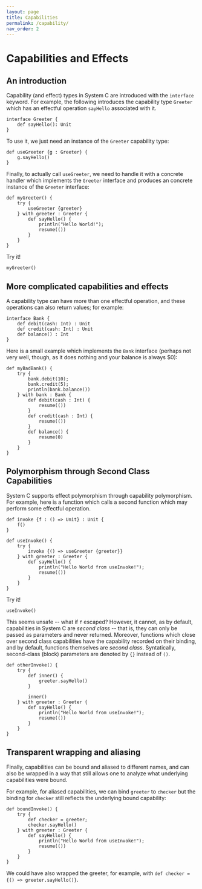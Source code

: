 ```yaml
---
layout: page
title: Capabilities
permalink: /capability/
nav_order: 2
---
```


# Capabilities and Effects

## An introduction
Capability (and effect) types in System C are introduced with the `interface`
keyword.  For example, the following introduces the capability type `Greeter`
which has an effectful operation `sayHello` associated with it.
```effekt
interface Greeter {
    def sayHello(): Unit
}
```

To use it, we just need an instance of the `Greeter` capability type:
```effekt
def useGreeter {g : Greeter} {
    g.sayHello()
}
```

Finally, to actually call `useGreeter`, we need to handle it with
a concrete handler which implements the `Greeter` interface and produces
an concrete instance of the `Greeter` interface:
```effekt
def myGreeter() {
    try {
        useGreeter {greeter}
    } with greeter : Greeter {
        def sayHello() {
            println("Hello World!");
            resume(())
        }
    }
}
```

Try it!
```effekt:repl
myGreeter()
```

## More complicated capabilities and effects
A capability type can have more than one effectful operation, and these
operations can also return values; for example:
```effekt
interface Bank {
    def debit(cash: Int) : Unit
    def credit(cash: Int) : Unit
    def balance() : Int
}
```

Here is a small example which implements the `Bank` interface (perhaps not very well,
though, as it does nothing and your balance is always $0):
```effekt
def myBadBank() {
    try {
        bank.debit(10);
        bank.credit(5);
        println(bank.balance())
    } with bank : Bank {
        def debit(cash : Int) {
            resume(())
        }
        def credit(cash : Int) { 
            resume(())
        }
        def balance() {
            resume(0)
        }
    }
}
```

## Polymorphism through Second Class Capabilities
System C supports effect polymorphism through capability polymorphism.  For example,
here is a function which calls a second function which may perform some effectful operation.
```effekt
def invoke {f : () => Unit} : Unit {
    f()
}

def useInvoke() {
    try {
        invoke {() => useGreeter {greeter}} 
    } with greeter : Greeter {
        def sayHello() {
            println("Hello World from useInvoke!");
            resume(())
        }
    }
}
```

Try it!
```effekt:repl
useInvoke()
```

This seems unsafe -- what if `f` escaped?  However, it cannot, as by default, capabilities in
System C are _second class_ -- that is, they can only be passed as parameters and never returned.
Moreover, functions which close over second class capabilities have the capability recorded on their
binding, and by default, functions themselves are _second class_.
Syntatically, second-class (block) parameters are denoted by `{}` instead
of `()`.

```effekt
def otherInvoke() {
    try {
        def inner() {
            greeter.sayHello()
        }

        inner()
    } with greeter : Greeter {
        def sayHello() {
            println("Hello World from useInvoke!");
            resume(())
        }
    }
}

```

## Transparent wrapping and aliasing
Finally, capabilities can be bound and aliased to different names, and can also be wrapped
in a way that still allows one to analyze what underlying capabilities were bound.

For example, for aliased capabilities, we can bind `greeter` to `checker` but the
binding for `checker` still reflects the underlying bound capability:
```effekt
def boundInvoke() {
    try {
        def checker = greeter;
        checker.sayHello()
    } with greeter : Greeter {
        def sayHello() {
            println("Hello World from useInvoke!");
            resume(())
        }
    }
}
```

We could have also wrapped the greeter, for example, with `def checker = {() => greeter.sayHello()}`.